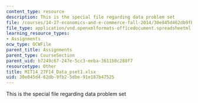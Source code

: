 ```yaml
---
content_type: resource
description: This is the special file regarding data problem set
file: /courses/14-27-economics-and-e-commerce-fall-2014/30e845d462db9fb25dbe91e187b47525_MIT14_27F14_Data_pset1.xlsx
file_type: application/vnd.openxmlformats-officedocument.spreadsheetml.sheet
learning_resource_types:
- Assignments
ocw_type: OCWFile
parent_title: Assignments
parent_type: CourseSection
parent_uid: b7249c67-247e-5cc3-eeba-3611b0c288f7
resourcetype: Other
title: MIT14_27F14_Data_pset1.xlsx
uid: 30e845d4-62db-9fb2-5dbe-91e187b47525
---
```

This is the special file regarding data problem set

